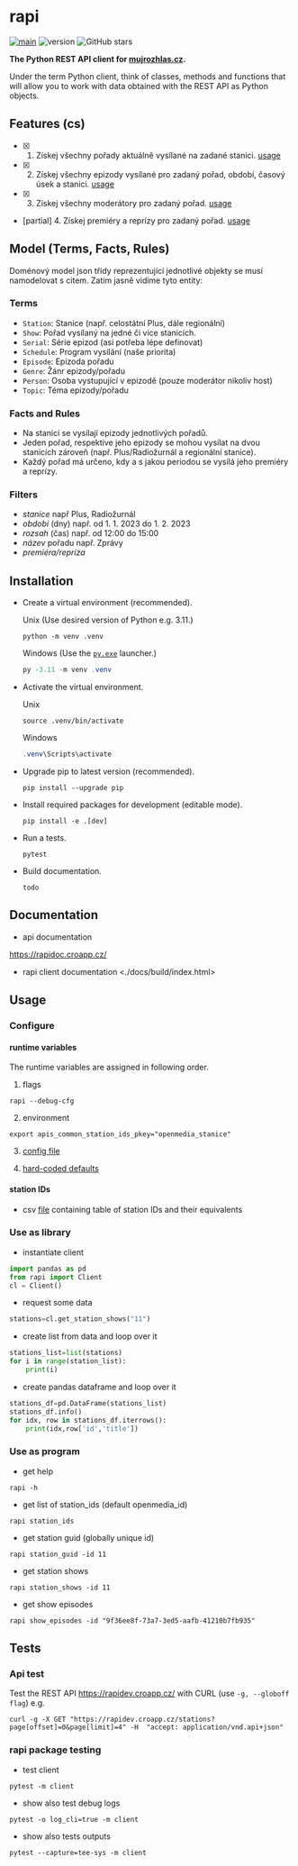 # rapi

[![main](https://github.com/czech-radio/rapi/actions/workflows/main.yml/badge.svg?branch=main)](https://github.com/czech-radio/rapi/actions/workflows/main.yml)  ![version](https://img.shields.io/badge/version-0.9.0-blue.svg)  ![GitHub stars](https://img.shields.io/github/stars/czech-radio/rapi?style=social)

**The Python REST API client for [mujrozhlas.cz](https://rapidoc.croapp.cz/).**

Under the term Python client, think of classes, methods and functions that will allow you to work with data obtained with the REST API
as Python objects.

## Features (cs)

- [x] 1. Získej všechny pořady aktuálně vysílané na zadané stanici. [usage](./docs/build/notebooks/station_shows.html)
- [x] 2. Získej všechny epizody vysílané pro zadaný pořad, období, časový úsek a stanici. [usage](./docs/build/notebooks/show_episodes.html)
- [x] 3. Získej všechny moderátory pro zadaný pořad. [usage](./docs/build/notebooks/moderators.html)
- [partial] 4. Získej premiéry a reprízy pro zadaný pořad. [usage](./docs/build/notebooks/show_schedules.html)

## Model (Terms, Facts, Rules)

Doménový model json třídy reprezentující jednotlivé objekty se musí namodelovat s citem.
Zatím jasně vidíme tyto entity:

### Terms

- `Station`: Stanice (např. celostátní Plus, dále regionální)
- `Show`: Pořad vysílaný na jedné či více stanicích.
- `Serial`: Série epizod (asi potřeba lépe definovat)
- `Schedule`: Program vysílání (naše priorita)
- `Episode`: Epizoda pořadu
- `Genre`: Žánr epizody/pořadu
- `Person`: Osoba vystupující v epizodě (pouze moderátor nikoliv host)
- `Topic`: Téma epizody/pořadu

### Facts and Rules

- Na stanici se vysílají epizody jednotlivých pořadů.
- Jeden pořad, respektive jeho epizody se mohou vysílat na dvou stanicích zároveň (např. Plus/Radiožurnál a regionální stanice).
- Každý pořad má určeno, kdy a s jakou periodou se vysílá jeho premiéry a reprízy.

### Filters

- *stanice* např Plus, Radiožurnál
- *období* (dny) např. od 1. 1. 2023 do 1. 2. 2023 
- *rozsah* (čas) např. od 12:00 do 15:00 
- *název* pořadu např. Zprávy
- *premiéra/repríza*

## Installation

- Create a virtual environment (recommended).
  
	Unix (Use desired version of Python e.g. 3.11.)
  
	```shell
	python -m venv .venv
  ```
  Windows (Use the [`py.exe`](https://docs.python.org/3/using/windows.html) launcher.)
  
	```powershell
	py -3.11 -m venv .venv
  ```
 
- Activate the virtual environment.
  
	Unix
  
	```shell
	source .venv/bin/activate
  ````
  Windows
  
	```powershell
	.venv\Scripts\activate
  ```
 
- Upgrade pip to latest version (recommended).

	```shell
	pip install --upgrade pip
	```

- Install required packages for development (editable mode).
	
	```shell
	pip install -e .[dev]
	```
- Run a tests.
    
	```shell
	pytest
	```

- Build documentation.
	
	```shell
	todo
	```
## Documentation

- api documentation 

<https://rapidoc.croapp.cz/>

- rapi client documentation
<./docs/build/index.html>

## Usage

### Configure
#### runtime variables 
The runtime variables are assigned in following order.
 
1. flags
```shell
rapi --debug-cfg
```
2. environment
```shell
export apis_common_station_ids_pkey="openmedia_stanice"
```
3. [config file](./src/rapi/data/defaults.yml)

4. [hard-coded defaults](./src/rapi/data/defaults.yml)

#### station IDs
- csv [file](./src/rapi/data/stations_ids.csv) containing table of station IDs and their equivalents

### Use as library

- instantiate client
```python
import pandas as pd
from rapi import Client
cl = Client()
```

- request some data
```python
stations=cl.get_station_shows("11")
```

- create list from data and loop over it
```python
stations_list=list(stations)
for i in range(station_list):
    print(i)
```

- create pandas dataframe and loop over it
```python
stations_df=pd.DataFrame(stations_list)
stations_df.info()
for idx, row in stations_df.iterrows():
    print(idx,row['id','title'])

```

### Use as program
- get help
```shell
rapi -h
```

- get list of station_ids (default openmedia_id)
```shell
rapi station_ids
```

- get station guid (globally unique id)
```shell
rapi station_guid -id 11
```

- get station shows 
```shell
rapi station_shows -id 11
```

- get show episodes
```shell
rapi show_episodes -id "9f36ee8f-73a7-3ed5-aafb-41210b7fb935"
```


## Tests
### Api test
Test the REST API <https://rapidev.croapp.cz/> with CURL (use `-g, --globoff flag`) e.g.

```shell
curl -g -X GET "https://rapidev.croapp.cz/stations?page[offset]=0&page[limit]=4" -H  "accept: application/vnd.api+json"
```

### rapi package testing

- test client

```shell
pytest -m client 
```

- show also test debug logs

```shell
pytest -o log_cli=true -m client 
```

- show also tests outputs

```shell
pytest --capture=tee-sys -m client 
```



